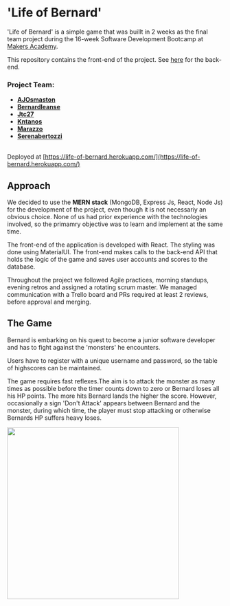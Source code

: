# 'Life of Bernard'

'Life of Bernard' is a simple game that was buillt in 2 weeks as the final team project during the 16-week Software Development Bootcamp at [Makers Academy](https://makers.tech/).

This repository contains the front-end of the project. See [here](https://github.com/Kntanos/EP3-Gaming-BEE) for the back-end.

### Project Team:
- <b>[AJOsmaston](https://github.com/AJOsmaston)</b>
- <b>[Bernardleanse](https://github.com/bernardleanse)</b>
- <b>[Jtc27](https://github.com/jtc27)</b>
- <b>[Kntanos](https://github.com/Kntanos)</b>
- <b>[Marazzo](https://github.com/marazzo)</b>
- <b>[Serenabertozzi](https://github.com/serenabertozzi)</b>

<br>Deployed at [https://life-of-bernard.herokuapp.com/](https://life-of-bernard.herokuapp.com/) 

## Approach
We decided to use the **MERN stack** (MongoDB, Express Js, React, Node Js) for the development of the project, even though it is not necessariy an obvious choice. None of us had prior experience with the technologies involved, so the primamry objective was to learn and implement at the same time. 

The front-end of the application is developed with React.
The styling was done using MaterialUI.
The front-end makes calls to the back-end API that holds the logic of the game and saves user accounts and scores to the database.

Throughout the project we followed Agile practices, morning standups, evening retros and assigned a rotating scrum master. We managed communication with a Trello board and PRs required at least 2 reviews, before approval and merging. 

## The Game
Bernard is embarking on his quest to become a junior software developer and has to fight against the 'monsters' he encounters.

Users have to register with a unique username and password, so the table of highscores can be maintained.

The game requires fast reflexes.The aim is to attack the monster as many times as possible before the timer counts down to zero or Bernard loses all his HP points. The more hits Bernard lands the higher the score. However, occasionally a sign 'Don't Attack' appears between Bernard and the monster, during which time, the player must stop attacking or otherwise Bernards HP suffers heavy loses.

<img src="LoB.gif" width="400px">
